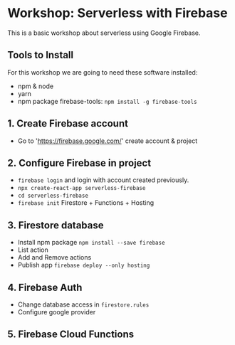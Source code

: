 # Workshop: Serverless with Firebase
This is a basic workshop about serverless using Google Firebase.

## Tools to Install
For this workshop we are going to need these software installed:
 - npm & node
 - yarn
 - npm package firebase-tools: `npm install -g firebase-tools`

## 1. Create Firebase account 
 - Go to 'https://firebase.google.com/' create account & project

## 2. Configure Firebase in project
 - `firebase login` and login with account created previously.
 - `npx create-react-app serverless-firebase`
 - `cd serverless-firebase`
 - `firebase init` Firestore + Functions + Hosting

## 3. Firestore database
 - Install npm package `npm install --save firebase`
 - List action
 - Add and Remove actions
 - Publish app `firebase deploy --only hosting`

## 4. Firebase Auth
 - Change database access in `firestore.rules`
 - Configure google provider
    
## 5. Firebase Cloud Functions
